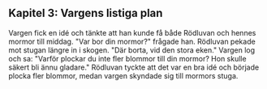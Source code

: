 ## Kapitel 3: Vargens listiga plan
Vargen fick en idé och tänkte att han kunde få både Rödluvan och hennes mormor till middag. "Var bor din mormor?" frågade han. Rödluvan pekade mot stugan längre in i skogen. "Där borta, vid den stora eken." Vargen log och sa: "Varför plockar du inte fler blommor till din mormor? Hon skulle säkert bli ännu gladare." Rödluvan tyckte att det var en bra idé och började plocka fler blommor, medan vargen skyndade sig till mormors stuga.
